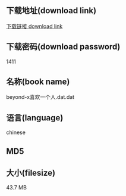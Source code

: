 ## 下载地址(download link)
[下载链接 download link](https://voluble-croquembouche-d321dc.netlify.app/?s=beyond-x%E5%96%9C%E6%AC%A2%E4%B8%80%E4%B8%AA%E4%BA%BA.dat)

## 下载密码(download password)
1411

## 名称(book name)
beyond-x喜欢一个人.dat.dat

## 语言(language)
chinese

## MD5


## 大小(filesize)
43.7 MB

